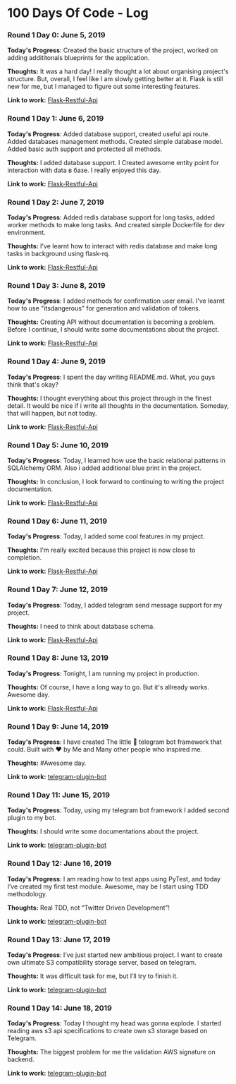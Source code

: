 # 100 Days Of Code - Log

### Round 1 Day 0: June 5, 2019

**Today's Progress**: Created the basic structure of the project, worked on adding addititonals blueprints for the application.

**Thoughts:** It was a hard day!  I really thought a lot about organising project's structure. But, overall, I feel like I am slowly getting better at it. Flask is still new for me, but I managed to figure out some interesting features.

**Link to work:** [Flask-Restful-Api](https://github.com/trssoff/flask-restful-api)

### Round 1 Day 1: June 6, 2019

**Today's Progress**: Added database support, created useful api route. Added databases management methods. Created simple database model. Added basic auth support and protected all methods.

**Thoughts:** I added database support. I Created awesome entity point for interaction with data в базе. I really enjoyed this day.

**Link to work:** [Flask-Restful-Api](https://github.com/trssoff/flask-restful-api)

### Round 1 Day 2: June 7, 2019

**Today's Progress**: Added redis database support for long tasks, added worker methods to make long tasks. And created simple Dockerfile for dev environment.

**Thoughts:** I've learnt how to interact with redis database and make  long tasks in background using flask-rq.

**Link to work:** [Flask-Restful-Api](https://github.com/trssoff/flask-restful-api)

### Round 1 Day 3: June 8, 2019

**Today's Progress**: I added methods for confirmation user email. I've learnt how to use "itsdangerous" for generation and validation of tokens.  

**Thoughts:** Creating API without documentation is becoming a problem. Before I continue, I should write some documentations about the project. 

**Link to work:** [Flask-Restful-Api](https://github.com/trssoff/flask-restful-api)

### Round 1 Day 4: June 9, 2019

**Today's Progress**: I spent the day writing README.md. What, you guys think that's okay?  

**Thoughts:** I thought everything about this project through in the finest detail. It would be nice if i write all thoughts in the documentation. Someday, that will happen, but not today. 

**Link to work:** [Flask-Restful-Api](https://github.com/trssoff/flask-restful-api)

### Round 1 Day 5: June 10, 2019

**Today's Progress**: Today, I learned how use the basic relational patterns in SQLAlchemy ORM. Also i added additional blue print in the project.  

**Thoughts:** In conclusion, I look forward to continuing to writing the project documentation.

**Link to work:** [Flask-Restful-Api](https://github.com/trssoff/flask-restful-api)

### Round 1 Day 6: June 11, 2019

**Today's Progress**: Today, I added some cool features in my project.  

**Thoughts:** I'm really excited because this project is now close to completion.

**Link to work:** [Flask-Restful-Api](https://github.com/trssoff/flask-restful-api)


### Round 1 Day 7: June 12, 2019

**Today's Progress**: Today, I added telegram send message support for my project.  

**Thoughts:** I need to think about database schema.

**Link to work:** [Flask-Restful-Api](https://github.com/trssoff/flask-restful-api)

### Round 1 Day 8: June 13, 2019

**Today's Progress**: Tonight, I am running my project in production. 

**Thoughts:** Of course, I have a long way to go. But it's allready works. Awesome day. 

**Link to work:** [Flask-Restful-Api](https://github.com/trssoff/flask-restful-api)


### Round 1 Day 9: June 14, 2019

**Today's Progress**: I have created The little 🚂 telegram bot framework that could. Built with ❤︎ by Me and Many other people who inspired me. 

**Thoughts:** #Awesome day. 

**Link to work:** [telegram-plugin-bot](https://github.com/trssoff/telegram-plugin-bot)

### Round 1 Day 11: June 15, 2019

**Today's Progress**: Today, using my telegram bot framework I added second plugin to my bot. 

**Thoughts:** I should write some documentations about the project. 

**Link to work:** [telegram-plugin-bot](https://github.com/trssoff/telegram-plugin-bot)


### Round 1 Day 12: June 16, 2019

**Today's Progress**: I am reading how to test apps using PyTest, and today I’ve created my first test module. Awesome, may be I start using TDD methodology. 

**Thoughts:** Real TDD, not “Twitter Driven Development”!

**Link to work:** [telegram-plugin-bot](https://github.com/trssoff/telegram-plugin-bot)

### Round 1 Day 13: June 17, 2019

**Today's Progress**: I’ve just started new ambitious project. I want to create own ultimate S3 compatibility storage server, based on telegram. 

**Thoughts:** It was difficult task for me, but I’ll try to finish it.

**Link to work:** [telegram-plugin-bot](https://github.com/trssoff/tg-s3)

### Round 1 Day 14: June 18, 2019

**Today's Progress**: Today I thought my head was gonna explode. I started reading aws s3 api specifications to create own s3 storage based on Telegram.

**Thoughts:** The biggest problem for me the validation AWS signature on backend.

**Link to work:** [telegram-plugin-bot](https://github.com/trssoff/tg-s3)

